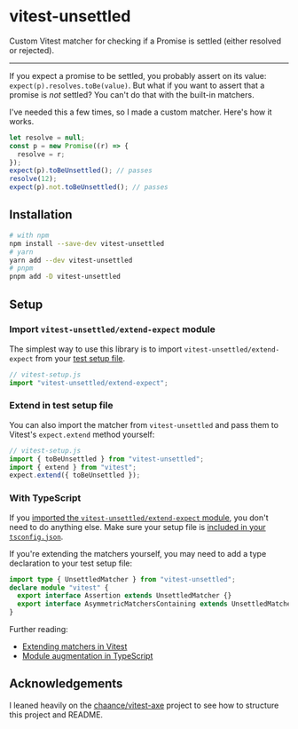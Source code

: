 # vitest-unsettled

Custom Vitest matcher for checking if a Promise is settled (either resolved or rejected).

---

If you expect a promise to be settled, you probably assert on its value: `expect(p).resolves.toBe(value)`. But what if you want to assert that a promise is _not_ settled? You can't do that with the built-in matchers.

I've needed this a few times, so I made a custom matcher. Here's how it works.

```ts
let resolve = null;
const p = new Promise((r) => {
  resolve = r;
});
expect(p).toBeUnsettled(); // passes
resolve(12);
expect(p).not.toBeUnsettled(); // passes
```

## Installation

```sh
# with npm
npm install --save-dev vitest-unsettled
# yarn
yarn add --dev vitest-unsettled
# pnpm
pnpm add -D vitest-unsettled
```

## Setup

### Import `vitest-unsettled/extend-expect` module

The simplest way to use this library is to import `vitest-unsettled/extend-expect` from your [test setup file](https://vitest.dev/config/#setupfiles).

```ts
// vitest-setup.js
import "vitest-unsettled/extend-expect";
```

### Extend in test setup file

You can also import the matcher from `vitest-unsettled` and pass them to Vitest's `expect.extend` method yourself:

```ts
// vitest-setup.js
import { toBeUnsettled } from "vitest-unsettled";
import { extend } from "vitest";
expect.extend({ toBeUnsettled });
```

### With TypeScript

If you [imported the `vitest-unsettled/extend-expect` module](#import-vitest-unsettledextend-expect-module), you don't need to do anything else. Make sure your setup file is [included in your `tsconfig.json`](https://www.typescriptlang.org/tsconfig#include).

If you're extending the matchers yourself, you may need to add a type declaration to your test setup file:

```ts
import type { UnsettledMatcher } from "vitest-unsettled";
declare module "vitest" {
  export interface Assertion extends UnsettledMatcher {}
  export interface AsymmetricMatchersContaining extends UnsettledMatcher {}
}
```

Further reading:

- [Extending matchers in Vitest](https://vitest.dev/guide/extending-matchers.html)
- [Module augmentation in TypeScript](https://www.typescriptlang.org/docs/handbook/declaration-merging.html#module-augmentation)

## Acknowledgements

I leaned heavily on the [chaance/vitest-axe](https://github.com/chaance/vitest-axe) project to see how to structure this project and README.
